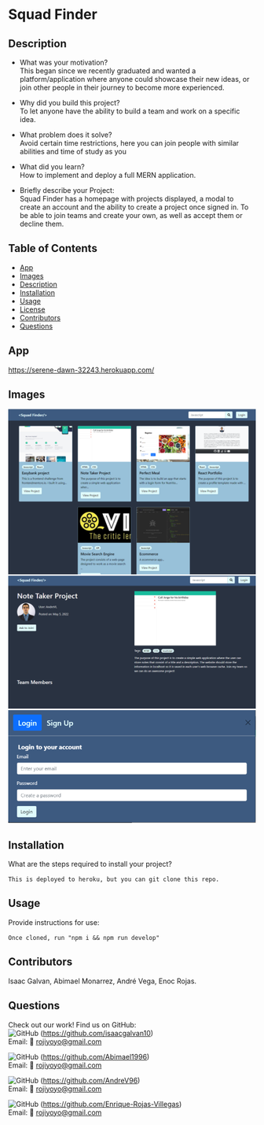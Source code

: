 # Squad Finder

## Description

- What was your motivation? <br>
  This began since we recently graduated and wanted a platform/application where anyone could showcase their new ideas, or join other people in their journey to become more experienced.

- Why did you build this project? <br>
  To let anyone have the ability to build a team and work on a specific idea.

- What problem does it solve? <br>
  Avoid certain time restrictions, here you can join people with similar abilities and time of study as you

- What did you learn? <br>
  How to implement and deploy a full MERN application.
  <br>
- Briefly describe your Project: <br>
  Squad Finder has a homepage with projects displayed, a modal to create an account and the ability to create a project once signed in. To be able to join teams and create your own, as well as accept them or decline them.
  <br>

## Table of Contents

- [App](#app)
- [Images](#images)
- [Description](#description)
- [Installation](#installation)
- [Usage](#usage)
- [License](#license)
- [Contributors](#Contributors)
- [Questions](#questions)

## App

https://serene-dawn-32243.herokuapp.com/

## Images

![Main](./team-finder-app/client/src/images/MainProject.PNG)
![Second](./team-finder-app/client/src/images/SecondProject.PNG)
![Third](./team-finder-app/client/src/images/login.PNG)

## Installation

What are the steps required to install your project?

    This is deployed to heroku, but you can git clone this repo.

## Usage

Provide instructions for use:

    Once cloned, run "npm i && npm run develop"

## Contributors

Isaac Galvan, Abimael Monarrez, André Vega, Enoc Rojas.

## Questions

Check out our work!
Find us on GitHub:<br>
![GitHub](https://img.shields.io/badge/GitHub-100000?style=for-the-badge&logo=github&logoColor=white) (https://github.com/isaacgalvan10) <br>
Email: 📧 rojiyoyo@gmail.com

![GitHub](https://img.shields.io/badge/GitHub-100000?style=for-the-badge&logo=github&logoColor=white) (https://github.com/Abimael1996) <br>
Email: 📧 rojiyoyo@gmail.com

![GitHub](https://img.shields.io/badge/GitHub-100000?style=for-the-badge&logo=github&logoColor=white) (https://github.com/AndreV96) <br>
Email: 📧 rojiyoyo@gmail.com

![GitHub](https://img.shields.io/badge/GitHub-100000?style=for-the-badge&logo=github&logoColor=white) (https://github.com/Enrique-Rojas-Villegas) <br>
Email: 📧 rojiyoyo@gmail.com
